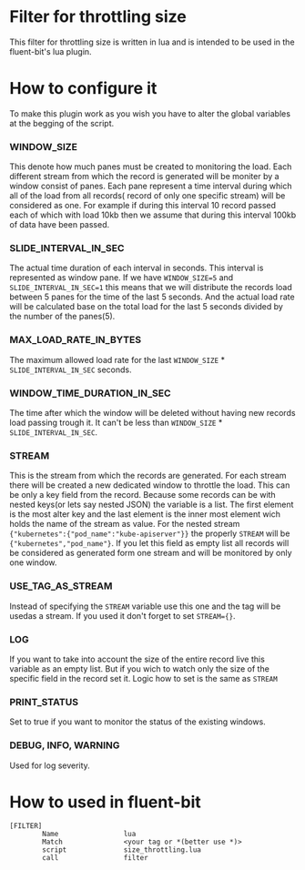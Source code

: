 # Filter for throttling size

This filter for throttling size is written in lua and is intended to be used in the fluent-bit's lua plugin.

# How to configure it

To make this plugin work as you wish you have to alter the global variables at the begging of the script.

### WINDOW_SIZE
This denote how much panes must be created to monitoring the load.
Each different stream from which the record is generated will be moniter by a window consist of panes.
Each pane represent a time interval during which all of the load from all records( record of only one specific stream) will be considered as one.
For example if during this interval 10 record passed each of which with load 10kb then we assume that during this interval 100kb of data have been passed.

### SLIDE_INTERVAL_IN_SEC
The actual time duration of each interval in seconds. This interval is represented as window pane.
If we have `WINDOW_SIZE=5` and `SLIDE_INTERVAL_IN_SEC=1` this means that we will distribute the records load between 5 panes for the time of the last 5 seconds.
And the actual load rate will be calculated base on the total load for the last 5 seconds divided by the number of the panes(5).

### MAX_LOAD_RATE_IN_BYTES
The maximum allowed load rate for the last `WINDOW_SIZE` * `SLIDE_INTERVAL_IN_SEC` seconds.

### WINDOW_TIME_DURATION_IN_SEC
The time after which the window will be deleted without having new records load passing trough it.
It can't be less than `WINDOW_SIZE` * `SLIDE_INTERVAL_IN_SEC`.

### STREAM 
This is the stream from which the records are generated. For each stream there will be created a new dedicated window to throttle the load.
This can be only a key field from the record.
Because some records can be with nested keys(or lets say nested JSON) the variable is a list.
The first element is the most alter key and the last element is the inner most element wich holds the name of the stream as value.
For the nested stream `{"kubernetes":{"pod_name":"kube-apiserver"}}` the properly `STREAM` will be `{"kubernetes","pod_name"}`.
If you let this field as empty list all records will be considered as generated form one stream and will be monitored by only one window.

### USE_TAG_AS_STREAM
Instead of specifying the `STREAM` variable use this one and the tag will be usedas a stream.
If you used it don't forget to set `STREAM={}`.

### LOG
If you want to take into account the size of the entire record live this variable as an empty list.
But if you wich to watch only the size of the specific field in the record set it.
Logic how to set is the same as `STREAM`

### PRINT_STATUS
Set to true if you want to monitor the status of the existing windows.

### DEBUG, INFO, WARNING
Used for log severity.

# How to used in fluent-bit
```
[FILTER]
        Name                lua
        Match               <your tag or *(better use *)>
        script              size_throttling.lua
        call                filter
```

